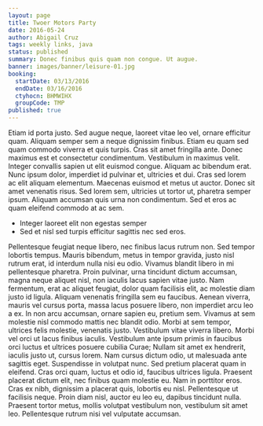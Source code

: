 ```yaml
---
layout: page
title: Twoer Motors Party
date: 2016-05-24
author: Abigail Cruz
tags: weekly links, java
status: published
summary: Donec finibus quis quam non congue. Ut augue.
banner: images/banner/leisure-01.jpg
booking:
  startDate: 03/13/2016
  endDate: 03/16/2016
  ctyhocn: BHMWIHX
  groupCode: TMP
published: true
---
```

Etiam id porta justo. Sed augue neque, laoreet vitae leo vel, ornare efficitur quam. Aliquam semper sem a neque dignissim finibus. Etiam eu quam sed quam commodo viverra et quis turpis. Cras sit amet fringilla ante. Donec maximus est et consectetur condimentum. Vestibulum in maximus velit. Integer convallis sapien ut elit euismod congue. Aliquam ac bibendum erat.
Nunc ipsum dolor, imperdiet id pulvinar et, ultricies et dui. Cras sed lorem ac elit aliquam elementum. Maecenas euismod et metus ut auctor. Donec sit amet venenatis risus. Sed lorem sem, ultricies ut tortor ut, pharetra semper ipsum. Aliquam accumsan quis urna non condimentum. Sed et eros ac quam eleifend commodo at ac sem.

* Integer laoreet elit non egestas semper
* Sed et nisl sed turpis efficitur sagittis nec sed eros.

Pellentesque feugiat neque libero, nec finibus lacus rutrum non. Sed tempor lobortis tempus. Mauris bibendum, metus in tempor gravida, justo nisl rutrum erat, id interdum nulla nisi eu odio. Vivamus blandit libero in mi pellentesque pharetra. Proin pulvinar, urna tincidunt dictum accumsan, magna neque aliquet nisl, non iaculis lacus sapien vitae justo. Nam fermentum, erat ac aliquet feugiat, dolor quam facilisis elit, ac molestie diam justo id ligula. Aliquam venenatis fringilla sem eu faucibus. Aenean viverra, mauris vel cursus porta, massa lacus posuere libero, non imperdiet arcu leo a ex. In non arcu accumsan, ornare sapien eu, pretium sem. Vivamus at sem molestie nisl commodo mattis nec blandit odio. Morbi at sem tempor, ultrices felis molestie, venenatis justo. Vestibulum vitae viverra libero. Morbi vel orci ut lacus finibus iaculis. Vestibulum ante ipsum primis in faucibus orci luctus et ultrices posuere cubilia Curae;
Nullam sit amet ex hendrerit, iaculis justo ut, cursus lorem. Nam cursus dictum odio, ut malesuada ante sagittis eget. Suspendisse in volutpat nunc. Sed pretium placerat quam in eleifend. Cras orci quam, luctus et odio id, faucibus ultrices ligula. Praesent placerat dictum elit, nec finibus quam molestie eu. Nam in porttitor eros. Cras ex nibh, dignissim a placerat quis, lobortis eu nisl. Pellentesque ut facilisis neque. Proin diam nisl, auctor eu leo eu, dapibus tincidunt nulla. Praesent tortor metus, mollis volutpat vestibulum non, vestibulum sit amet leo. Pellentesque rutrum nisi vel vulputate accumsan.
